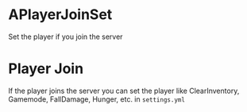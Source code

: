 # APlayerJoinSet
Set the player if you join the server

# Player Join
If the player joins the server you can set the player like ClearInventory, Gamemode, FallDamage, Hunger, etc. in `settings.yml`

